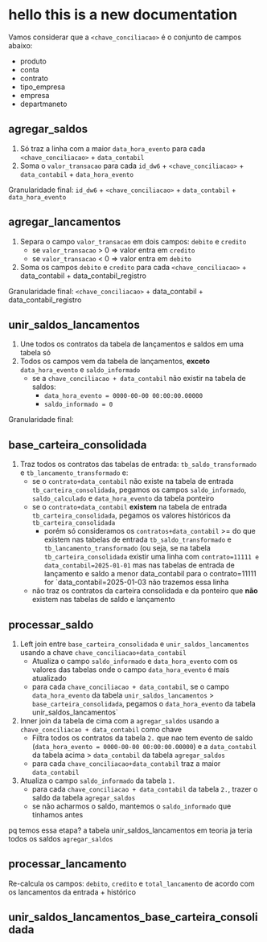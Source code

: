 # hello this is a new documentation

Vamos considerar que a `<chave_conciliacao>` é o conjunto de campos abaixo:
- produto
- conta
- contrato
- tipo_empresa
- empresa
- departmaneto


## agregar_saldos

1. Só traz a linha com a maior `data_hora_evento` para cada `<chave_conciliacao>` + `data_contabil`
2. Soma o `valor_transacao` para cada  `id_dw6` + `<chave_conciliacao>` + `data_contabil` + `data_hora_evento`

Granularidade final: `id_dw6` + `<chave_conciliacao>` + `data_contabil` + `data_hora_evento`


## agregar_lancamentos

1. Separa o campo `valor_transacao` em dois campos: `debito` e `credito`
    - se `valor_transacao` > 0 => valor entra em `credito`
    - se `valor_transacao` < 0 => valor entra em `debito`
2. Soma os campos `debito` e `credito` para cada `<chave_conciliacao>` + data_contabil  + data_contabil_registro

Granularidade final: `<chave_conciliacao>` + data_contabil + data_contabil_registro


## unir_saldos_lancamentos

1. Une todos os contratos da tabela de lançamentos e saldos em uma tabela só
2. Todos os campos vem da tabela de lançamentos, **exceto** `data_hora_evento` e `saldo_informado`
    - se a `chave_conciliacao + data_contabil` não existir na tabela de saldos:
        - `data_hora_evento = 0000-00-00 00:00:00.00000`
        - `saldo_informado = 0`

Granularidade final:


## base_carteira_consolidada

1. Traz todos os contratos das tabelas de entrada: `tb_saldo_transformado` e `tb_lancamento_transformado` e:
    - se o `contrato+data_contabil` não existe na tabela de entrada `tb_carteira_consolidada`, pegamos os campos `saldo_informado`, `saldo_calculado` e `data_hora_evento` da tabela ponteiro
    - se o `contrato+data_contabil` **existem** na tabela de entrada `tb_carteira_consolidada`, pegamos os valores históricos da `tb_carteira_consolidada`
        - porém só consideramos os `contratos+data_contabil` >= do que existem nas tabelas de entrada `tb_saldo_transformado` e `tb_lancamento_transformado` (ou seja, se na tabela `tb_carteira_consolidada` existir uma linha com `contrato=11111 e data_contabil=2025-01-01` mas nas tabelas de entrada de lançamento e saldo a menor data_contabil para o contrato=11111 for `data_contabil=2025-01-03 não trazemos essa linha
    - não traz os contratos da carteira consolidada e da ponteiro que **não** existem nas tabelas de saldo e lançamento 


## processar_saldo

1. Left join entre `base_carteira_consolidada` e `unir_saldos_lancamentos` usando a chave `chave_conciliacao+data_contabil`
    - Atualiza o campo `saldo_informado` e `data_hora_evento` com os valores das tabelas onde o campo `data_hora_evento` é mais atualizado
    -   para cada `chave_conciliacao + data_contabil`, se o campo `data_hora_evento` da tabela `unir_saldos_lancamentos` > `base_carteira_consolidada`, pegamos o `data_hora_evento` da tabela` `unir_saldos_lancamentos`
2. Inner join da tabela de cima com a `agregar_saldos` usando a `chave_conciliacao + data_contabil` como chave
    -  Filtra todos os contratos da tabela `2.` que nao tem evento de saldo (`data_hora_evento = 0000-00-00 00:00:00.00000`) e a `data_contabil` da tabela acima > `data_contabil` da tabela `agregar_saldos`
    - para cada `chave_conciliacao+data_contabil` traz a maior `data_contabil`
4. Atualiza o campo `saldo_informado` da tabela `1.`
    - para cada `chave_conciliacao + data_contabil` da tabela `2.`, trazer o saldo da tabela `agregar_saldos`
    - se não acharmos o saldo, mantemos o `saldo_informado` que tínhamos antes


pq temos essa etapa? a tabela unir_saldos_lancamentos em teoria ja teria todos os saldos `agregar_saldos`


## processar_lancamento

Re-calcula os campos: `debito`, `credito` e `total_lancamento` de acordo com os lancamentos da entrada + histórico


## unir_saldos_lancamentos_base_carteira_consolidada